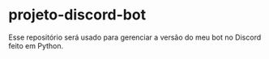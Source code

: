 # projeto-discord-bot
Esse repositório será usado para gerenciar a versão do meu bot no Discord feito em Python.
